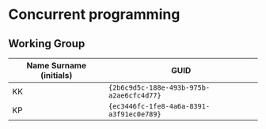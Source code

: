 # Concurrent programming

## Working Group

| Name Surname (initials) | GUID                                     |
| ----------------------- | ---------------------------------------- |
| KK                      | `{2b6c9d5c-188e-493b-975b-a2ae6cfc4d77}` |
| KP                      | `{ec3446fc-1fe8-4a6a-8391-a3f91ec0e789}` |